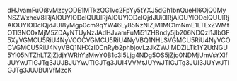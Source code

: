 dHJvamFuOi8vMzcyODE1MTkzQG1vc2FpYy5tYXJ5dGh1bnQueHl6OjQ0MyNSZWxheV8lRjAlOUYlODclQUUlRjAlOUYlODclQjdJUi0lRjAlOUYlODclQUUlRjAlOUYlODclQjdJUl8yMgp0cm9qYW46Ly85NzNlZjM1MC1mNmE1LTExZWMtOTI3NC0xMjM5ZDAyNTUyNzJAdHJvamFuMi51ZHBndy5jb206NDQzI1JlbGF5XyVGMCU5RiU4NyVCOCVGMCU5RiU4NyVBQ1NHLSVGMCU5RiU4NyVCOCVGMCU5RiU4NyVBQ1NHXzI0CnRyb2phbjovLzJkZWJiMDZiLTk1Y2UtNGU5Yi05NTZhLTZjZjdjYWRhYzMwY0B1c3l5Ljg4NDg5OS5jZjo0NDMjUmVsYXlfJUYwJTlGJTg3JUJBJUYwJTlGJTg3JUI4VVMtJUYwJTlGJTg3JUI3JUYwJTlGJTg3JUJBUlVfMzcK